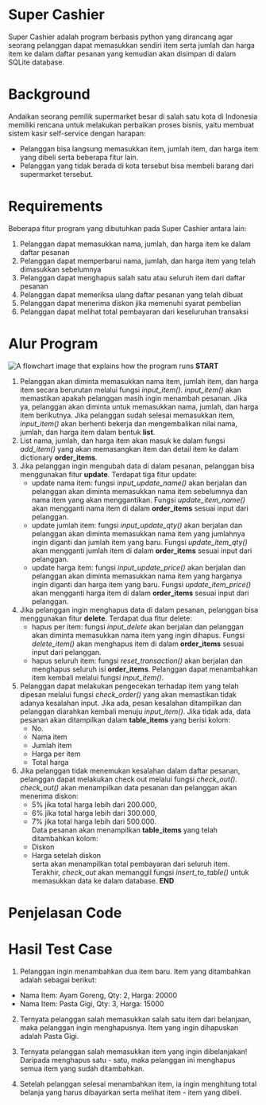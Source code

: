 # Super Cashier
Super Cashier adalah program berbasis python yang dirancang agar seorang pelanggan dapat memasukkan sendiri item serta jumlah dan harga item ke dalam daftar pesanan yang kemudian akan disimpan di dalam SQLite database.

# Background
Andaikan seorang pemilik supermarket besar di salah satu kota di Indonesia memiliki rencana untuk melakukan perbaikan proses bisnis, yaitu membuat sistem kasir self-service dengan harapan:
- Pelanggan bisa langsung memasukkan item, jumlah item, dan harga item yang dibeli serta beberapa fitur lain.
- Pelanggan yang tidak berada di kota tersebut bisa membeli barang dari supermarket tersebut.

# Requirements
Beberapa fitur program yang dibutuhkan pada Super Cashier antara lain:
1. Pelanggan dapat memasukkan nama, jumlah, dan harga item ke dalam daftar pesanan
2. Pelanggan dapat memperbarui nama, jumlah, dan harga item yang telah dimasukkan sebelumnya
3. Pelanggan dapat menghapus salah satu atau seluruh item dari daftar pesanan
4. Pelanggan dapat memeriksa ulang daftar pesanan yang telah dibuat
5. Pelanggan dapat menerima diskon jika memenuhi syarat pembelian
6. Pelanggan dapat melihat total pembayaran dari keseluruhan transaksi

# Alur Program
![A flowchart image that explains how the program runs](https://i.imgur.com/APH7xhq.jpg)
**START**
1. Pelanggan akan diminta memasukkan nama item, jumlah item, dan harga item secara berurutan melalui fungsi *input_item()*. *input_item()* akan memastikan apakah pelanggan masih ingin menambah pesanan. Jika ya, pelanggan akan diminta untuk memasukkan nama, jumlah, dan harga item berikutnya. Jika pelanggan sudah selesai memasukkan item, *input_item()* akan berhenti bekerja dan mengembalikan nilai nama, jumlah, dan harga item dalam bentuk **list**.
2. List nama, jumlah, dan harga item akan masuk ke dalam fungsi *add_item()* yang akan memasangkan item dan detail item ke dalam dictionary **order_items**.
3. Jika pelanggan ingin mengubah data di dalam pesanan, pelanggan bisa menggunakan fitur **update**. Terdapat tiga fitur update:
    - update nama item: fungsi *input_update_name()* akan berjalan dan pelanggan akan diminta memasukkan nama item sebelumnya dan nama item yang akan menggantikan. Fungsi *update_item_name()* akan mengganti nama item di dalam **order_items** sesuai input dari pelanggan.
    - update jumlah item: fungsi *input_update_qty()* akan berjalan dan pelanggan akan diminta memasukkan nama item yang jumlahnya ingin diganti dan jumlah item yang baru. Fungsi *update_item_qty()* akan mengganti jumlah item di dalam **order_items** sesuai input dari pelanggan.
    - update harga item: fungsi *input_update_price()* akan berjalan dan pelanggan akan diminta memasukkan nama item yang harganya ingin diganti dan harga item yang baru. Fungsi *update_item_price()* akan mengganti harga item di dalam **order_items** sesuai input dari pelanggan.
4. Jika pelanggan ingin menghapus data di dalam pesanan, pelanggan bisa menggunakan fitur **delete**. Terdapat dua fitur delete:
    - hapus per item: fungsi *input_delete* akan berjalan dan pelanggan akan diminta memasukkan nama item yang ingin dihapus. Fungsi *delete_item()* akan menghapus item di dalam **order_items** sesuai input dari pelanggan.
    - hapus seluruh item: fungsi *reset_transaction()* akan berjalan dan menghapus seluruh isi **order_items**. Pelanggan dapat menambahkan item kembali melalui fungsi *input_item()*.
5. Pelanggan dapat melakukan pengecekan terhadap item yang telah dipesan melalui fungsi *check_order()* yang akan memastikan tidak adanya kesalahan input. Jika ada, pesan kesalahan ditampilkan dan pelanggan diarahkan kembali menuju *input_item()*. Jika tidak ada, data pesanan akan ditampilkan dalam **table_items** yang berisi kolom:
    - No.
    - Nama item
    - Jumlah item
    - Harga per item
    - Total harga
6. Jika pelanggan tidak menemukan kesalahan dalam daftar pesanan, pelanggan dapat melakukan check out melalui fungsi *check_out()*. *check_out()* akan menampilkan data pesanan dan pelanggan akan menerima diskon:
    - 5% jika total harga lebih dari 200.000,
    - 6% jika total harga lebih dari 300.000,
    - 7% jika total harga lebih dari 500.000.<br>
    Data pesanan akan menampilkan **table_items** yang telah ditambahkan kolom:
    - Diskon
    - Harga setelah diskon<br>
    serta akan menampilkan total pembayaran dari seluruh item.<br> 
    Terakhir, *check_out* akan memanggil fungsi *insert_to_table()* untuk memasukkan data ke dalam database.
**END** 

# Penjelasan Code

# Hasil Test Case
1. Pelanggan ingin menambahkan dua item baru. Item yang ditambahkan adalah sebagai berikut:
- Nama Item: Ayam Goreng, Qty: 2, Harga: 20000
- Nama Item: Pasta Gigi, Qty: 3, Harga: 15000

2. Ternyata pelanggan salah memasukkan salah satu item dari belanjaan, maka pelanggan ingin menghapusnya. Item yang ingin dihapuskan adalah Pasta Gigi.

3. Ternyata pelanggan salah memasukkan item yang ingin dibelanjakan! Daripada menghapus satu - satu, maka pelanggan ini menghapus semua item yang sudah ditambahkan.

4. Setelah pelanggan selesai menambahkan item, ia ingin menghitung total belanja yang harus dibayarkan serta melihat item - item yang dibeli.
